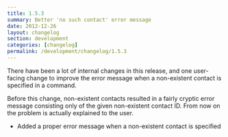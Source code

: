 ```yaml
---
title: 1.5.3
summary: Better 'no such contact' error message
date: 2012-12-26
layout: changelog
section: development
categories: [changelog]
permalink: /development/changelog/1.5.3
---
```


There have been a lot of internal changes in this release, and one user-facing
change to improve the error message when a non-existent contact is specified in
a command.

Before this change, non-existent contacts resulted in a fairly cryptic error
message consisting only of the given non-existent contact ID. From now on the
problem is actually explained to the user.

* Added a proper error message when a non-existent contact is specified
